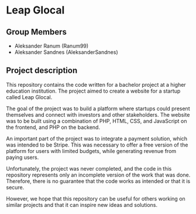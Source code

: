 # Leap Glocal

## **Group Members**
* Aleksander Ranum (Ranum99)
* Aleksander Sandnes (AleksanderSandnes)

## **Project description**
This repository contains the code written for a bachelor project at a higher education institution. The project aimed to create a website for a startup called Leap Glocal.

The goal of the project was to build a platform where startups could present themselves and connect with investors and other stakeholders. The website was to be built using a combination of PHP, HTML, CSS, and JavaScript on the frontend, and PHP on the backend.

An important part of the project was to integrate a payment solution, which was intended to be Stripe. This was necessary to offer a free version of the platform for users with limited budgets, while generating revenue from paying users.

Unfortunately, the project was never completed, and the code in this repository represents only an incomplete version of the work that was done. Therefore, there is no guarantee that the code works as intended or that it is secure.

However, we hope that this repository can be useful for others working on similar projects and that it can inspire new ideas and solutions.
